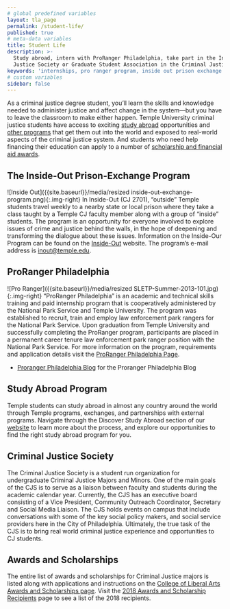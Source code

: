 ```yaml
---
# global predefined variables
layout: tla_page
permalink: /student-life/
published: true
# meta-data variables
title: Student Life
description: >-
  Study abroad, intern with ProRanger Philadelphia, take part in the Inside-Out Prison-Exchange Program, and join the Criminal 
  Justice Society or Graduate Student Association in the Criminal Justice program at Temple University’s College of Liberal Arts.
keywords: 'internships, pro ranger program, inside out prison exchange program, study abroad, awards and scholarships, graduate student association'
# custom variables
sidebar: false
---
```

As a criminal justice degree student, you’ll learn the skills and knowledge needed to administer justice and affect change in the system—but you have to leave the classroom to make either happen. Temple University criminal justice students have access to exciting  [study abroad](#study-abroad-program) opportunities and [other programs](#proranger-philadelphia) that get them out into the world and exposed to real-world aspects of the criminal justice system. And students who need help financing their education can apply to a number of [scholarship and financial aid awards](#awards-and-scholarships).

## The Inside-Out Prison-Exchange Program
![Inside Out]({{site.baseurl}}/media/resized inside-out-exchange-program.png){:.img-right}
In Inside-Out (CJ 2701), “outside” Temple students travel weekly to a nearby state or local prison where they take a class taught by a Temple CJ faculty member along with a group of “inside” students. The program is an opportunity for everyone involved to explore issues of crime and justice behind the walls, in the hope of deepening and transforming the dialogue about these issues. Information on the Inside-Our Program can be found on the [Inside-Out](http://www.insideoutcenter.org/) website. The program’s e-mail address is [inout@temple.edu](mailto:inout@temple.edu).

## ProRanger Philadelphia
![Pro Ranger]({{site.baseurl}}/media/resized SLETP-Summer-2013-101.jpg){:.img-right}
“ProRanger Philadelphia” is an academic and technical skills training and paid internship program that is cooperatively administered by the National Park Service and Temple University. The program was established to recruit, train and employ law enforcement park rangers for the National Park Service. Upon graduation from Temple University and successfully completing the ProRanger program, participants are placed in a permanent career tenure law enforcement park ranger position with the  National Park Service. For more information on the program, requirements and application details visit the [ProRanger Philadelphia Page](http://www.temple.edu/provost/university-college/proranger/).
- [Proranger Philadelphia Blog](http://prorangerphila.blogspot.com/) for the Proranger Philadelphia Blog

## Study Abroad Program
Temple students can study abroad in almost any country around the world through Temple programs, exchanges, and partnerships with external programs. Navigate through the Discover Study Abroad section of our [website](https://studyabroad.temple.edu/) to learn more about the process, and explore our opportunities to find the right study abroad program for you.

## Criminal Justice Society
The Criminal Justice Society is a student run organization for undergraduate Criminal Justice Majors and Minors. One of the main goals of the CJS is to serve as a liaison between faculty and students during the academic calendar year. Currently, the CJS has an executive board consisting of a Vice President, Community Outreach Coordinator, Secretary and Social Media Liaison. The CJS holds events on campus that include conversations with some of the key social policy makers, and social service providers here in the City of Philadelphia.  Ultimately, the true task of the CJS is to bring real world criminal justice experience and opportunities to CJ students.

## Awards and Scholarships
The entire list of awards and scholarships for Criminal Justice majors is listed along with applications and instructions on the [College of Liberal Arts Awards and Scholarships page](https://liberalarts.temple.edu/about-us/resources/awards-and-scholarships?field_awards_department_nid=4596&field_awards_academics_class_value=All). Visit the [2018 Awards and Scholarship Recipients](https://liberalarts.temple.edu/2018-award-and-scholarship-recipients) page to see a list of the 2018 recipients.
